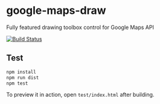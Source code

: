 # google-maps-draw

Fully featured drawing toolbox control for Google Maps API

[![Build Status](https://travis-ci.org/AppGeo/google-maps-draw.svg?branch=master)](https://travis-ci.org/AppGeo/google-maps-draw)

## Test

```sh
npm install
npm run dist
npm test
```

To preview it in action, open `test/index.html` after building.
